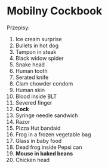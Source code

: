 # Mobilny Cockbook
Przepisy:
1. Ice cream surprise  
2. Bullets in hot dog  
3. Tampon in steak  
4. Black widow spider  
5. Snake head  
6. Human tooth  
7. Serated knife  
8. Clam chowder condom  
9. Human skin  
10. Blood inside BLT  
11. Severed finger 
12. **Cock**
13. Syringe needle sandwich
14. Razor  
15. Pizza Hut bandaid  
16. Frog in a frozen vegetable bag  
17. Glass in baby food  
18. Dead frog inside Pepsi can  
19. **Mouse in baked beans**
20. Chicken head
